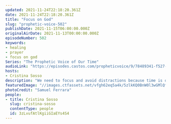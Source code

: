 ```yaml
---
updated: 2021-11-24T22:18:20.361Z
date: 2021-11-24T22:18:20.361Z
title: "Focus on God"
slug: "prophetic-voice-502"
publishDate: 2021-11-15T06:00:00.000Z
originalAirDate: 2021-11-13T00:00:00.000Z
episodeNumber: 502
keywords:
- healing
- prayer
- focus on god
Series: "The Prophetic Voice of Our Time"
audioLink: "https://episodes.castos.com/propheticvoice/9/78489341-f527-4acf-825e-419ab24726f6/11-13-14-21-The-Prophetic-Voice-of-our-Time-mixdown-.mp3"
hosts:
- Cristina Sosso
description: "We need to focus and avoid distractions because time is of the essence. Be still; God wants to talk with you, give Him your time."
featuredImage: "//images.ctfassets.net/vfgh62eq5a4k/5zlkKQ0BnW0l3wGMlQfJ54/b69da6fb05c770390defe374ef07f3e4/samuel-ferrara-1527pjeb6jg-unsplash__1_.jpg"
photoCredit: "Samuel Ferrara"
people:
- title: Cristina Sosso
  slug: cristina-sosso
  contentType: people
  id: 3zLvufAtlKgiiGIaEYs4S4
---
```

